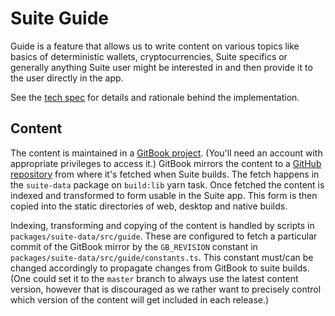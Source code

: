 # Suite Guide

Guide is a feature that allows us to write content on various topics like basics of deterministic wallets, cryptocurrencies, Suite specifics or generally anything Suite user might be interested in and then provide it to the user directly in the app.

See the [tech spec](../specs/guide.md) for details and rationale behind the implementation.

## Content

The content is maintained in a [GitBook project](https://app.gitbook.com/@trezor/s/suite-product-guide/). (You'll need an account with appropriate privileges to access it.) GitBook mirrors the content to a [GitHub repository](https://github.com/trezor/trezor-suite-guide) from where it's fetched when Suite builds. The fetch happens in the `suite-data` package on `build:lib` yarn task. Once fetched the content is indexed and transformed to form usable in the Suite app. This form is then copied into the static directories of web, desktop and native builds.

Indexing, transforming and copying of the content is handled by scripts in `packages/suite-data/src/guide`. These are configured to fetch a particular commit of the GitBook mirror by the `GB_REVISION` constant in `packages/suite-data/src/guide/constants.ts`. This constant must/can be changed accordingly to propagate changes from GitBook to suite builds. (One could set it to the `master` branch to always use the latest content version, however that is discouraged as we rather want to precisely control which version of the content will get included in each release.)
